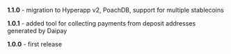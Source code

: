 **1.1.0** - migration to Hyperapp v2, PoachDB, support for multiple stablecoins

**1.0.1** - added tool for collecting payments from deposit addresses generated by Daipay

**1.0.0** - first release


